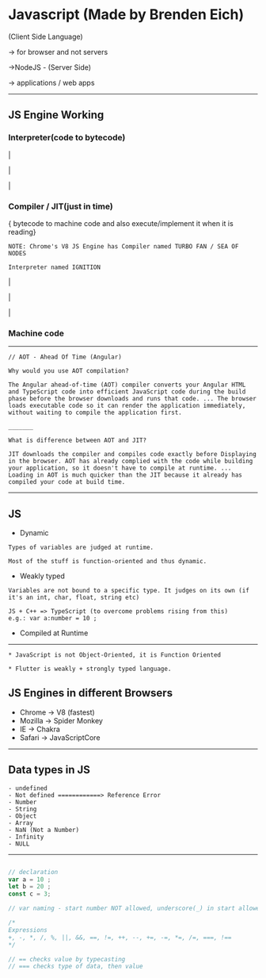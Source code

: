 # Javascript (Made by Brenden Eich)
(Client Side Language)

-> for browser and not servers

->NodeJS - (Server Side) 

-> applications / web apps

<hr>

## JS Engine Working
### Interpreter(code to bytecode) 

|

|

|

### Compiler / JIT(just in time) 

{ bytecode to machine code and also execute/implement it when it is reading}


```
NOTE: Chrome's V8 JS Engine has Compiler named TURBO FAN / SEA OF NODES

Interpreter named IGNITION 
```
|

|

|

### Machine code


<hr>


```
// AOT - Ahead Of Time (Angular)

Why would you use AOT compilation?

The Angular ahead-of-time (AOT) compiler converts your Angular HTML and TypeScript code into efficient JavaScript code during the build phase before the browser downloads and runs that code. ... The browser loads executable code so it can render the application immediately, without waiting to compile the application first.

_______

What is difference between AOT and JIT?

JIT downloads the compiler and compiles code exactly before Displaying in the browser. AOT has already complied with the code while building your application, so it doesn't have to compile at runtime. ... Loading in AOT is much quicker than the JIT because it already has compiled your code at build time.
```

<hr>

## JS
* Dynamic
```
Types of variables are judged at runtime.

Most of the stuff is function-oriented and thus dynamic.
```
* Weakly typed
```
Variables are not bound to a specific type. It judges on its own (if it's an int, char, float, string etc)

JS + C++ => TypeScript (to overcome problems rising from this)
e.g.: var a:number = 10 ;
```
* Compiled at Runtime

<hr>

```
* JavaScript is not Object-Oriented, it is Function Oriented

* Flutter is weakly + strongly typed language.
```

## JS Engines in different Browsers
* Chrome -> V8 (fastest)
* Mozilla -> Spider Monkey
* IE -> Chakra
* Safari -> JavaScriptCore

<hr>

## Data types in JS
``` 
- undefined
- Not defined ============> Reference Error
- Number
- String
- Object
- Array
- NaN (Not a Number)
- Infinity
- NULL
```
<hr>

```javascript

// declaration
var a = 10 ;
let b = 20 ;
const c = 3;

// var naming - start number NOT allowed, underscore(_) in start allowed, camelCase is allowed, dollarSign($) also allowed(not allowed in other languages)

/*
Expressions 
+, -, *, /, %, ||, &&, ==, !=, ++, --, +=, -=, *=, /=, ===, !==
*/

// == checks value by typecasting
// === checks type of data, then value
```